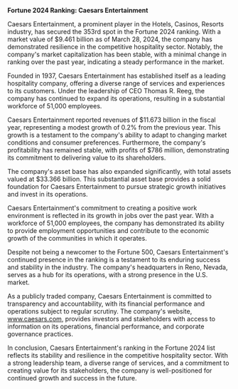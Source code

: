 **Fortune 2024 Ranking: Caesars Entertainment**

Caesars Entertainment, a prominent player in the Hotels, Casinos, Resorts industry, has secured the 353rd spot in the Fortune 2024 ranking. With a market value of $9.461 billion as of March 28, 2024, the company has demonstrated resilience in the competitive hospitality sector. Notably, the company's market capitalization has been stable, with a minimal change in ranking over the past year, indicating a steady performance in the market.

Founded in 1937, Caesars Entertainment has established itself as a leading hospitality company, offering a diverse range of services and experiences to its customers. Under the leadership of CEO Thomas R. Reeg, the company has continued to expand its operations, resulting in a substantial workforce of 51,000 employees.

Caesars Entertainment reported revenues of $11.673 billion in the fiscal year, representing a modest growth of 0.2% from the previous year. This growth is a testament to the company's ability to adapt to changing market conditions and consumer preferences. Furthermore, the company's profitability has remained stable, with profits of $786 million, demonstrating its commitment to delivering value to its shareholders.

The company's asset base has also expanded significantly, with total assets valued at $33.366 billion. This substantial asset base provides a solid foundation for Caesars Entertainment to pursue strategic growth initiatives and invest in its operations.

Caesars Entertainment's commitment to creating a positive work environment is reflected in its growth in jobs over the past year. With a workforce of 51,000 employees, the company has demonstrated its ability to provide employment opportunities and contribute to the economic growth of the communities in which it operates.

Despite not being a newcomer to the Fortune 500, Caesars Entertainment's continued presence in the ranking is a testament to its enduring success and stability in the industry. The company's headquarters in Reno, Nevada, serves as a hub for its operations, with a strong presence in the U.S. market.

As a publicly traded company, Caesars Entertainment is committed to transparency and accountability, with its financial performance and operations subject to regular scrutiny. The company's website, www.caesars.com, provides investors and stakeholders with access to information on its operations, financial performance, and corporate governance practices.

In conclusion, Caesars Entertainment's ranking in the Fortune 2024 list reflects its stability and resilience in the competitive hospitality sector. With a strong leadership team, a diverse range of services, and a commitment to creating value for its stakeholders, the company is well-positioned for continued growth and success in the future.